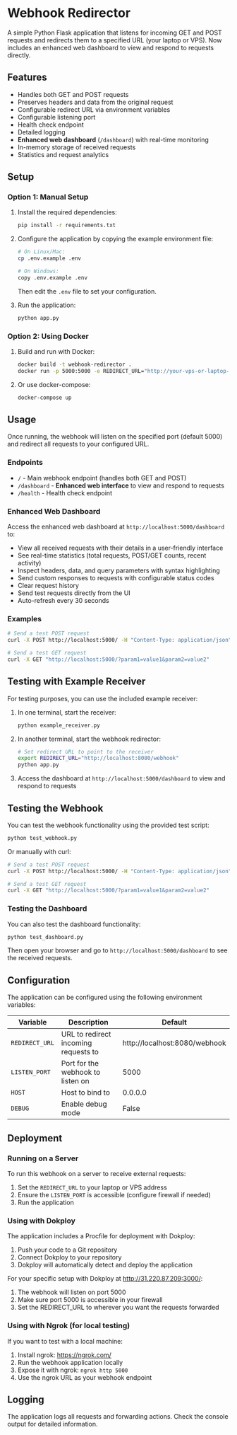 # Webhook Redirector

A simple Python Flask application that listens for incoming GET and POST requests and redirects them to a specified URL (your laptop or VPS). Now includes an enhanced web dashboard to view and respond to requests directly.

## Features

- Handles both GET and POST requests
- Preserves headers and data from the original request
- Configurable redirect URL via environment variables
- Configurable listening port
- Health check endpoint
- Detailed logging
- **Enhanced web dashboard** (`/dashboard`) with real-time monitoring
- In-memory storage of received requests
- Statistics and request analytics

## Setup

### Option 1: Manual Setup

1. Install the required dependencies:
   ```bash
   pip install -r requirements.txt
   ```

2. Configure the application by copying the example environment file:
   ```bash
   # On Linux/Mac:
   cp .env.example .env
   
   # On Windows:
   copy .env.example .env
   ```
   
   Then edit the `.env` file to set your configuration.

3. Run the application:
   ```bash
   python app.py
   ```

### Option 2: Using Docker

1. Build and run with Docker:
   ```bash
   docker build -t webhook-redirector .
   docker run -p 5000:5000 -e REDIRECT_URL="http://your-vps-or-laptop-url:port/path" webhook-redirector
   ```

2. Or use docker-compose:
   ```bash
   docker-compose up
   ```

## Usage

Once running, the webhook will listen on the specified port (default 5000) and redirect all requests to your configured URL.

### Endpoints

- `/` - Main webhook endpoint (handles both GET and POST)
- `/dashboard` - **Enhanced web interface** to view and respond to requests
- `/health` - Health check endpoint

### Enhanced Web Dashboard

Access the enhanced web dashboard at `http://localhost:5000/dashboard` to:
- View all received requests with their details in a user-friendly interface
- See real-time statistics (total requests, POST/GET counts, recent activity)
- Inspect headers, data, and query parameters with syntax highlighting
- Send custom responses to requests with configurable status codes
- Clear request history
- Send test requests directly from the UI
- Auto-refresh every 30 seconds

### Examples

```bash
# Send a test POST request
curl -X POST http://localhost:5000/ -H "Content-Type: application/json" -d '{"message": "Hello World"}'

# Send a test GET request
curl -X GET "http://localhost:5000/?param1=value1&param2=value2"
```

## Testing with Example Receiver

For testing purposes, you can use the included example receiver:

1. In one terminal, start the receiver:
   ```bash
   python example_receiver.py
   ```
   
2. In another terminal, start the webhook redirector:
   ```bash
   # Set redirect URL to point to the receiver
   export REDIRECT_URL="http://localhost:8080/webhook"
   python app.py
   ```

3. Access the dashboard at `http://localhost:5000/dashboard` to view and respond to requests

## Testing the Webhook

You can test the webhook functionality using the provided test script:

```bash
python test_webhook.py
```

Or manually with curl:

```bash
# Send a test POST request
curl -X POST http://localhost:5000/ -H "Content-Type: application/json" -d '{"message": "Hello World"}'

# Send a test GET request
curl -X GET "http://localhost:5000/?param1=value1&param2=value2"
```

### Testing the Dashboard

You can also test the dashboard functionality:

```bash
python test_dashboard.py
```

Then open your browser and go to `http://localhost:5000/dashboard` to see the received requests.

## Configuration

The application can be configured using the following environment variables:

| Variable | Description | Default |
|----------|-------------|---------|
| `REDIRECT_URL` | URL to redirect incoming requests to | http://localhost:8080/webhook |
| `LISTEN_PORT` | Port for the webhook to listen on | 5000 |
| `HOST` | Host to bind to | 0.0.0.0 |
| `DEBUG` | Enable debug mode | False |

## Deployment

### Running on a Server

To run this webhook on a server to receive external requests:

1. Set the `REDIRECT_URL` to your laptop or VPS address
2. Ensure the `LISTEN_PORT` is accessible (configure firewall if needed)
3. Run the application

### Using with Dokploy

The application includes a Procfile for deployment with Dokploy:

1. Push your code to a Git repository
2. Connect Dokploy to your repository
3. Dokploy will automatically detect and deploy the application

For your specific setup with Dokploy at http://31.220.87.209:3000/:
1. The webhook will listen on port 5000
2. Make sure port 5000 is accessible in your firewall
3. Set the REDIRECT_URL to wherever you want the requests forwarded

### Using with Ngrok (for local testing)

If you want to test with a local machine:

1. Install ngrok: https://ngrok.com/
2. Run the webhook application locally
3. Expose it with ngrok: `ngrok http 5000`
4. Use the ngrok URL as your webhook endpoint

## Logging

The application logs all requests and forwarding actions. Check the console output for detailed information.